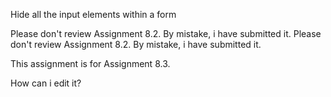 Hide all the input elements within a form

Please don't review Assignment 8.2. By mistake, i have submitted it.
Please don't review Assignment 8.2. By mistake, i have submitted it.

This assignment is for Assignment 8.3.

How can i edit it?
